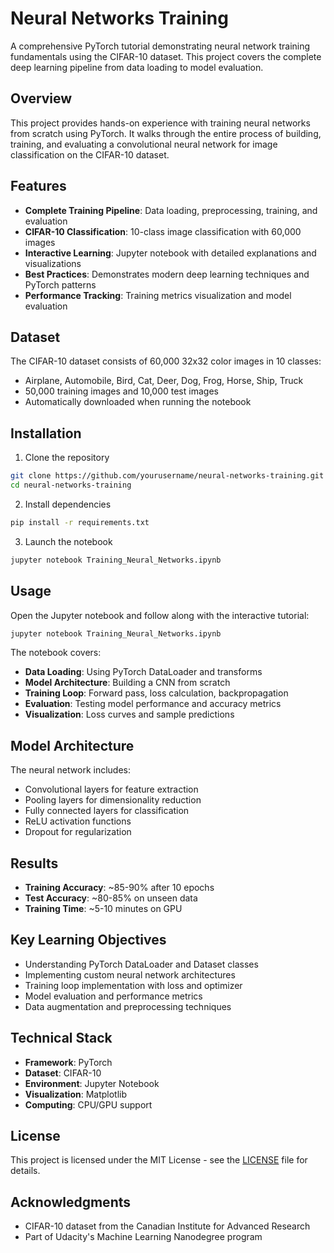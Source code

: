 # Neural Networks Training

A comprehensive PyTorch tutorial demonstrating neural network training fundamentals using the CIFAR-10 dataset. This project covers the complete deep learning pipeline from data loading to model evaluation.

## Overview

This project provides hands-on experience with training neural networks from scratch using PyTorch. It walks through the entire process of building, training, and evaluating a convolutional neural network for image classification on the CIFAR-10 dataset.

## Features

- **Complete Training Pipeline**: Data loading, preprocessing, training, and evaluation
- **CIFAR-10 Classification**: 10-class image classification with 60,000 images
- **Interactive Learning**: Jupyter notebook with detailed explanations and visualizations
- **Best Practices**: Demonstrates modern deep learning techniques and PyTorch patterns
- **Performance Tracking**: Training metrics visualization and model evaluation

## Dataset

The CIFAR-10 dataset consists of 60,000 32x32 color images in 10 classes:
- Airplane, Automobile, Bird, Cat, Deer, Dog, Frog, Horse, Ship, Truck
- 50,000 training images and 10,000 test images
- Automatically downloaded when running the notebook

## Installation

1. Clone the repository

```bash
git clone https://github.com/yourusername/neural-networks-training.git
cd neural-networks-training
```

2. Install dependencies

```bash
pip install -r requirements.txt
```

3. Launch the notebook

```bash
jupyter notebook Training_Neural_Networks.ipynb
```

## Usage

Open the Jupyter notebook and follow along with the interactive tutorial:

```bash
jupyter notebook Training_Neural_Networks.ipynb
```

The notebook covers:

- **Data Loading**: Using PyTorch DataLoader and transforms
- **Model Architecture**: Building a CNN from scratch
- **Training Loop**: Forward pass, loss calculation, backpropagation
- **Evaluation**: Testing model performance and accuracy metrics
- **Visualization**: Loss curves and sample predictions

## Model Architecture

The neural network includes:

- Convolutional layers for feature extraction
- Pooling layers for dimensionality reduction
- Fully connected layers for classification
- ReLU activation functions
- Dropout for regularization

## Results

- **Training Accuracy**: ~85-90% after 10 epochs
- **Test Accuracy**: ~80-85% on unseen data
- **Training Time**: ~5-10 minutes on GPU

## Key Learning Objectives

- Understanding PyTorch DataLoader and Dataset classes
- Implementing custom neural network architectures
- Training loop implementation with loss and optimizer
- Model evaluation and performance metrics
- Data augmentation and preprocessing techniques

## Technical Stack

- **Framework**: PyTorch
- **Dataset**: CIFAR-10
- **Environment**: Jupyter Notebook
- **Visualization**: Matplotlib
- **Computing**: CPU/GPU support

## License

This project is licensed under the MIT License - see the [LICENSE](LICENSE) file for details.

## Acknowledgments

- CIFAR-10 dataset from the Canadian Institute for Advanced Research
- Part of Udacity's Machine Learning Nanodegree program
